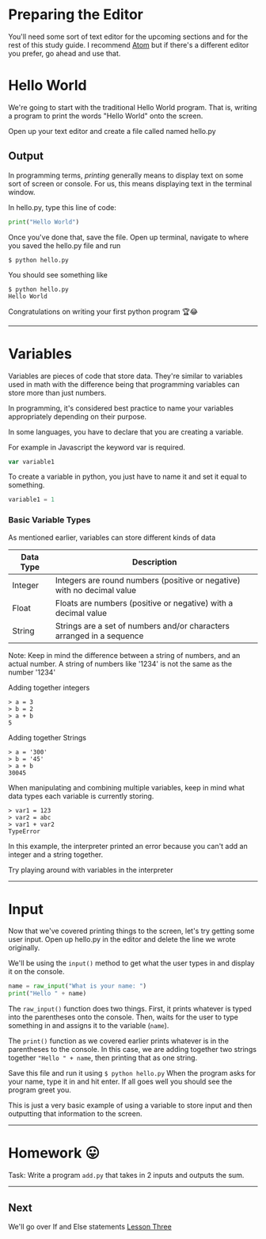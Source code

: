# Preparing the Editor
You'll need some sort of text editor for the upcoming sections and for the rest of this study guide. I recommend [Atom](https://atom.io/) but if there's a different editor you prefer, go ahead and use that.

# Hello World
We're going to start with the traditional Hello World program. That is, writing a program to print the words "Hello World" onto the screen.

Open up your text editor and create a file called named hello.py

## Output
In programming terms, *printing* generally means to display text on some sort of screen or console. For us, this means displaying text in the terminal window.

In hello.py, type this line of code:

```python
print("Hello World")
```

Once you've done that, save the file. Open up terminal, navigate to where you saved the hello.py file and run

`$ python hello.py`

You should see something like

```
$ python hello.py
Hello World
```

Congratulations on writing your first python program 🏆😂

---

# Variables

Variables are pieces of code that store data. They're similar to variables used in math with the difference being that programming variables can store more than just numbers.

In programming, it's considered best practice to name your variables appropriately depending on their purpose.

In some languages, you have to declare that you are creating a variable.

For example in Javascript the keyword var is required.

```javascript
var variable1
```
To create a variable in python, you just have to name it and set it equal to something.

```python
variable1 = 1
```
### Basic Variable Types
As mentioned earlier, variables can store different kinds of data

|Data Type|Description|
|---|---|
|Integer|Integers are round numbers (positive or negative) with no decimal value|
|Float|Floats are numbers (positive or negative) with a decimal value|
|String|Strings are a set of numbers and/or characters arranged in a sequence|

Note: Keep in mind the difference between a string of numbers, and an actual number.
A string of numbers like '1234' is not the same as the number '1234'

Adding together integers

```
> a = 3
> b = 2
> a + b
5
```

Adding together Strings

```
> a = '300'
> b = '45'
> a + b
30045
```

When manipulating and combining multiple variables, keep in mind what data types each variable is currently storing.

```
> var1 = 123
> var2 = abc
> var1 + var2
TypeError
```
In this example, the interpreter printed an error because you can't add an integer and a string together.

Try playing around with variables in the interpreter



---

# Input

Now that we've covered printing things to the screen, let's try getting some user input.
Open up hello.py in the editor and delete the line we wrote originally.

We'll be using the `input()` method to get what the user types in and display it on the console.

```python
name = raw_input("What is your name: ")
print("Hello " + name)
```

The `raw_input()` function does two things. First, it prints whatever is typed into the parentheses onto the console. Then, waits for the user to type something in and assigns it to the variable (`name`).

The `print()` function as we covered earlier prints whatever is in the parentheses to the console. In this case, we are adding together two strings together `"Hello " + name`, then printing that as one string.

Save this file and run it using `$ python hello.py`
When the program asks for your name, type it in and hit enter.
If all goes well you should see the program greet you.

This is just a very basic example of using a variable to store input and then outputting that information to the screen.

---

# Homework 😛
Task: Write a program `add.py` that takes in 2 inputs and outputs the sum.

---

## Next
We'll go over If and Else statements
[Lesson Three](https://github.com/MoF-Dev/learningpython/tree/master/Lessons/lesson3)
